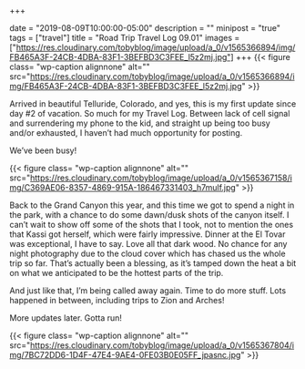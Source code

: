 +++

date = "2019-08-09T10:00:00-05:00"
description = ""
minipost = "true"
tags = ["travel"]
title = "Road Trip Travel Log 09.01"
images = ["https://res.cloudinary.com/tobyblog/image/upload/a_0/v1565366894/img/FB465A3F-24CB-4DBA-83F1-3BEFBD3C3FEE_l5z2mj.jpg"]
+++
{{< figure class= "wp-caption alignnone" alt="" src="https://res.cloudinary.com/tobyblog/image/upload/a_0/v1565366894/img/FB465A3F-24CB-4DBA-83F1-3BEFBD3C3FEE_l5z2mj.jpg" >}}

Arrived in beautiful Telluride, Colorado, and yes, this is my first update since day #2 of vacation. So much for my Travel Log. Between lack of cell signal and surrendering my phone to the kid, and straight up being too busy and/or exhausted, I haven’t had much opportunity for posting. 

We’ve been busy!

{{< figure class= "wp-caption alignnone" alt="" src="https://res.cloudinary.com/tobyblog/image/upload/a_0/v1565367158/img/C369AE06-8357-4869-915A-186467331403_h7mulf.jpg" >}}

Back to the Grand Canyon this year, and this time we got to spend a night in the park, with a chance to do some dawn/dusk shots of the canyon itself. I can’t wait to show off some of the shots that I took, not to mention the ones that Kassi got herself, which were fairly impressive. Dinner at the El Tovar was exceptional, I have to say. Love all that dark wood. No chance for any night photography due to the cloud cover which has chased us the whole trip so far. That’s actually been a blessing, as it’s tamped down the heat a bit on what we anticipated to be the hottest parts of the trip.

And just like that, I’m being called away again. Time to do more stuff. Lots happened in between, including trips to Zion and Arches!

More updates later. Gotta run!

{{< figure class= "wp-caption alignnone" alt="" src="https://res.cloudinary.com/tobyblog/image/upload/a_0/v1565367804/img/7BC72DD6-1D4F-47E4-9AE4-0FE03B0E05FF_jpasnc.jpg" >}}
